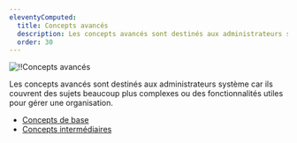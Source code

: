 ```yaml
---
eleventyComputed:
  title: Concepts avancés
  description: Les concepts avancés sont destinés aux administrateurs système car ils couvrent des sujets beaucoup plus complexes ou des fonctionnalités utiles pour gérer une organisation.
  order: 30
---
```

![!!Concepts avancés](https://cdnweb.devolutions.net/docs/MARKETING_sysadminotaur-103-quantum-backup.png)

Les concepts avancés sont destinés aux administrateurs système car ils couvrent des sujets beaucoup plus complexes ou des fonctionnalités utiles pour gérer une organisation.

* [Concepts de base](/rdm/windows/concepts/basic-concepts/)
* [Concepts intermédiaires](/rdm/windows/concepts/intermediate-concepts/)
